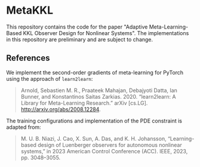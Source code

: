 # MetaKKL

This repository contains the code for the paper "Adaptive Meta-Learning-Based KKL Observer Design for Nonlinear
Systems". The implementations in this repository are preliminary and are subject to change. 

## References

We implement the second-order gradients of meta-learning for PyTorch using the approach of `learn2learn`:

> Arnold, Sebastien M. R., Praateek Mahajan, Debajyoti Datta, Ian Bunner, and Konstantinos Saitas Zarkias. 2020. 
> “learn2learn: A Library for Meta-Learning Research.” arXiv [cs.LG]. http://arxiv.org/abs/2008.12284.

The training configurations and implementation of the PDE constraint is adapted from:

> M. U. B. Niazi, J. Cao, X. Sun, A. Das, and K. H. Johansson, “Learning-based design of Luenberger observers for 
> autonomous nonlinear systems,” in 2023 American Control Conference (ACC). IEEE, 2023, pp. 3048–3055.